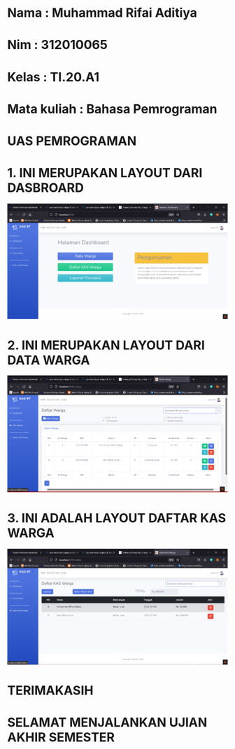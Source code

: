 # Nama  : Muhammad Rifai Aditiya
# Nim   : 312010065
# Kelas : TI.20.A1
# Mata kuliah : Bahasa Pemrograman

# UAS PEMROGRAMAN 

# 1. INI MERUPAKAN LAYOUT DARI DASBROARD

![img](img/satu.png)

# 2. INI MERUPAKAN LAYOUT DARI DATA WARGA 

![img](img/dua.png)

# 3. INI ADALAH LAYOUT DAFTAR KAS WARGA 

![img](img/tiga.png)

# TERIMAKASIH 

# SELAMAT MENJALANKAN UJIAN AKHIR SEMESTER 